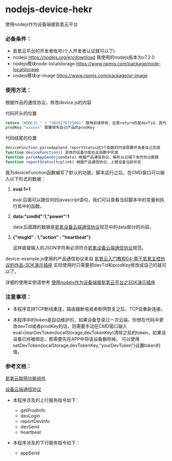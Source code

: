 # nodejs-device-hekr
使用nodejs作为设备端接氦氪云平台

### 必备条件：
* 氦氪云平台的开发者账号(个人开发者认证就可以了)
* nodejs https://nodejs.org/en/download 我使用的nodejs版本为v7.2.0
* nodejs模块node-localstorage https://www.npmjs.com/package/node-localstorage
* nodejs模块qr-image https://www.npmjs.com/package/qr-image

### 使用方法：
根据作品的通信协议，修改device.js的内容

代码开头的位置
```javascript
return "NODEJS_" + "SN20170725001" 使用前请修改，这里return的是devTid，其代表设备ID，可以自己定义设备ID规则，devTid的最大长度是32
prodKey:"xxxxxx" 需要填写自己产品的prodKey
```

代码结尾的位置
```javascript
deviceFunction,parseAppSend,reportStatus这3个函数的内容需要开发者自己完成
function deviceFunction() 具体的设备功能在此函数中完成
function parseAppSend(jsonData) 根据产品通信协议，解析从云端下发的协议数据
function reportStatus(tcplink) 根据产品通信协议，上报设备当前状态
```
我为deviceFunction函数编写了默认的功能，脚本运行之后，在CMD窗口可以输入以下形式的数据：
1. **eval:1+1**

     eval:后面可以跟任何的javascript语句，我们可以查看当前脚本中的变量和执行其中的函数。

2. **data:"cmdId":1,"power":1**

     data:后面跟的数据是[氦氪设备云端通信协议](http://docs.hekr.me/v4/%E5%BC%80%E5%8F%91%E6%96%87%E6%A1%A3/%E9%80%9A%E4%BF%A1%E5%8D%8F%E8%AE%AE/%E8%AE%BE%E5%A4%87%E4%BA%91%E7%AB%AF%E9%80%9A%E4%BF%A1%E5%8D%8F%E8%AE%AE/)规范中的data部分的内容。

3. **{"msgId" : 1,"action" : "heartbeat"}**

     这样直接输入的JSON字符串必须符合[氦氪设备云端通信协议](http://docs.hekr.me/v4/%E5%BC%80%E5%8F%91%E6%96%87%E6%A1%A3/%E9%80%9A%E4%BF%A1%E5%8D%8F%E8%AE%AE/%E8%AE%BE%E5%A4%87%E4%BA%91%E7%AB%AF%E9%80%9A%E4%BF%A1%E5%8D%8F%E8%AE%AE/)规范。

device-example.js使用的产品通信协议来自 [氦氪云入门教程04-基于氦氪主控协议的作品-SDK演示插座](http://bbs.hekr.me/forum.php?mod=viewthread&tid=74&fromuid=1)
实际使用时只需要把devTid和prodKey修改成自己的就可以了。

详细的使用实例请参考
[使用nodejs作为设备端接氦氪云平台之SDK演示插座](http://bbs.hekr.me/forum.php?mod=viewthread&tid=92)

### 注意事项：
* 本程序支持TCP断线重连，路由器断电或者断网恢复之后，TCP会重新连接。

* 本程序中的token是自动维护的，如果设备登录过一次云端，你想在代码中更改devTid或者prodKey的话，则需要手动在CMD窗口输入eval:clearDevToken(localStorage,devTokenKey)清除之前的token，如果该设备已经被绑定，那需要先在APP中将该设备删除掉。
可以使用setDevToken(localStorage,devTokenKey,“yourDevToken”)设置token的值。

### 参考文档：

[氦氪云联网功能组件](http://docs.hekr.me/v4/%E5%BC%80%E5%8F%91%E6%96%87%E6%A1%A3/%E4%BA%91%E7%AB%AFAPI/%E8%AE%BE%E5%A4%87%E8%81%94%E7%BD%91/)

[设备云端通信协议](http://docs.hekr.me/v4/%E5%BC%80%E5%8F%91%E6%96%87%E6%A1%A3/%E9%80%9A%E4%BF%A1%E5%8D%8F%E8%AE%AE/%E8%AE%BE%E5%A4%87%E4%BA%91%E7%AB%AF%E9%80%9A%E4%BF%A1%E5%8D%8F%E8%AE%AE/)

* 本程序涉及的上行服务指令如下：
  * getProdInfo
  * devLogin
  * reportDevInfo
  * devSend
  * heartbeat

* 本程序涉及的下行服务指令如下：
  * appSend
